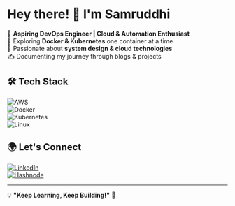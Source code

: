 # Hey there! 👋 I'm Samruddhi

🚀 **Aspiring DevOps Engineer | Cloud & Automation Enthusiast**  
🐳 Exploring **Docker & Kubernetes** one container at a time  
📖 Passionate about **system design & cloud technologies**  
✍️ Documenting my journey through blogs & projects  

## 🛠 Tech Stack  
![AWS](https://img.shields.io/badge/AWS-%23FF9900.svg?style=for-the-badge&logo=amazon-aws&logoColor=white)  
![Docker](https://img.shields.io/badge/Docker-%230db7ed.svg?style=for-the-badge&logo=docker&logoColor=white)  
![Kubernetes](https://img.shields.io/badge/Kubernetes-%23326ce5.svg?style=for-the-badge&logo=kubernetes&logoColor=white)  
![Linux](https://img.shields.io/badge/Linux-FCC624?style=for-the-badge&logo=linux&logoColor=black)   


## 🌍 Let's Connect  
[![LinkedIn](https://img.shields.io/badge/LinkedIn-%230077B5.svg?style=for-the-badge&logo=linkedin&logoColor=white)](https://www.linkedin.com/in/samruddhi-lehekar/)  
[![Hashnode](https://img.shields.io/badge/Hashnode-%232962FF.svg?style=for-the-badge&logo=hashnode&logoColor=white)](https://hashnode.com/@samruddhilehekar)  

---
💡 **"Keep Learning, Keep Building!"** 🚀
